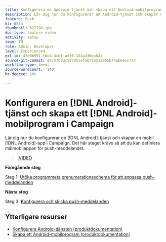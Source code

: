 ```yaml
---
title: Konfigurera en Android-tjänst och skapa ett Android-mobilprogram i Campaign
description: Lär dig hur du konfigurerar en Android-tjänst och skapar ett Android-mobilprogram i Campaign. Det krävs för att vi ska kunna definiera Neotrip-appen som mål för push-meddelandet.
feature: Push
kt: 6554
thumbnail: 327788.jpg
doc-type: feature video
activity: setup
team: TM
role: Admin, Developer
level: Experienced
exl-id: 47e66991-fbc4-4cbf-ad36-144a430ea62a
source-git-commit: da757603c597453ef6b7195329b5b44ab6e5c77d
workflow-type: tm+mt
source-wordcount: '140'
ht-degree: 26%

---
```


# Konfigurera en [!DNL Android]-tjänst och skapa ett [!DNL Android]-mobilprogram i Campaign

Lär dig hur du konfigurerar en [!DNL Android]-tjänst och skapar en mobil [!DNL Android]-app i Campaign. Det här steget krävs så att du kan definiera målmobilappen för push-meddelandet.

>[!VIDEO](https://video.tv.adobe.com/v/327788?quality=12)

**Föregående steg**

Steg 1: [Utöka programmets prenumerationsschema för att anpassa push-meddelanden](/help/tutorial-getting-started-with-push-notifications-for-android/extending-the-app-subscription-schema.md)

**Nästa steg**

Steg 3: [Konfigurera och skicka push-meddelanden](/help/tutorial-getting-started-with-push-notifications-for-android/configuring-and-sending-push-notifications.md)

## Ytterligare resurser

* [Konfigurera Android-tjänsten (produktdokumentation)](https://experienceleague.adobe.com/docs/campaign-classic/using/sending-messages/sending-push-notifications/configure-the-mobile-app/configuring-the-mobile-application-android.html#configuring-android-service)
* [Skapa ett Android-mobilprogram (produktdokumentation)](https://experienceleague.adobe.com/docs/campaign-classic/using/sending-messages/sending-push-notifications/configure-the-mobile-app/configuring-the-mobile-application-android.html#creating-android-app)
